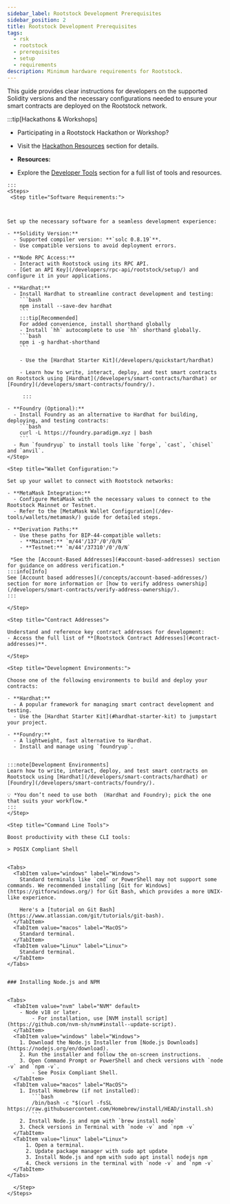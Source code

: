 ```yaml
---
sidebar_label: Rootstock Development Prerequisites
sidebar_position: 2
title: Rootstock Development Prerequisites
tags:
  - rsk
  - rootstock
  - prerequisites
  - setup
  - requirements
description: Minimum hardware requirements for Rootstock.
---
```


This guide provides clear instructions for developers on the supported Solidity versions and the necessary configurations needed to ensure your smart contracts are deployed on the Rootstock network.

:::tip[Hackathons & Workshops]

- Participating in a Rootstock Hackathon or Workshop?

- Visit the [Hackathon Resources](/resources/hackathon/)  section for details.

- **Resources:**
 - Explore the [Developer Tools](/dev-tools/) section for a full list of tools and resources.

````mdx-code-block
:::
<Steps>
 <Step title="Software Requirements:">



Set up the necessary software for a seamless development experience:

- **Solidity Version:**
  - Supported compiler version: **`solc 0.8.19`**.
  - Use compatible versions to avoid deployment errors.

- **Node RPC Access:**
  - Interact with Rootstock using its RPC API.
  - [Get an API Key](/developers/rpc-api/rootstock/setup/) and configure it in your applications.

- **Hardhat:**
  - Install Hardhat to streamline contract development and testing:
    ```bash
    npm install --save-dev hardhat
    ```
    :::tip[Recommended]
    For added convenience, install shorthand globally
    - Install `hh` autocomplete to use `hh` shorthand globally.
    ```bash
    npm i -g hardhat-shorthand
    ```

    - Use the [Hardhat Starter Kit](/developers/quickstart/hardhat)

    - Learn how to write, interact, deploy, and test smart contracts on Rootstock using [Hardhat](/developers/smart-contracts/hardhat) or [Foundry](/developers/smart-contracts/foundry/).

     :::

- **Foundry (Optional):**
  - Install Foundry as an alternative to Hardhat for building, deploying, and testing contracts:
    ```bash
    curl -L https://foundry.paradigm.xyz | bash
    ```
  - Run `foundryup` to install tools like `forge`, `cast`, `chisel` and `anvil`.
</Step>

<Step title="Wallet Configuration:">

Set up your wallet to connect with Rootstock networks:

- **MetaMask Integration:**
  - Configure MetaMask with the necessary values to connect to the Rootstock Mainnet or Testnet.
  - Refer to the [MetaMask Wallet Configuration](/dev-tools/wallets/metamask/) guide for detailed steps.

- **Derivation Paths:**
  - Use these paths for BIP-44-compatible wallets:
    - **Mainnet:** `m/44'/137'/0'/0/N`
    - **Testnet:** `m/44'/37310'/0'/0/N`

 *See the [Account-Based Addresses](#account-based-addresses) section for guidance on address verification.*
:::info[Info]
See [Account based addresses](/concepts/account-based-addresses/) section for more information or [how to verify address ownership](/developers/smart-contracts/verify-address-ownership/).
:::

</Step>

<Step title="Contract Addresses">

Understand and reference key contract addresses for development:
- Access the full list of **[Rootstock Contract Addresses](#contract-addresses)**.

</Step>

<Step title="Development Environments:">

Choose one of the following environments to build and deploy your contracts:

- **Hardhat:**
  - A popular framework for managing smart contract development and testing.
  - Use the [Hardhat Starter Kit](#hardhat-starter-kit) to jumpstart your project.

- **Foundry:**
  - A lightweight, fast alternative to Hardhat.
  - Install and manage using `foundryup`.


:::note[Development Environments]
Learn how to write, interact, deploy, and test smart contracts on Rootstock using [Hardhat](/developers/smart-contracts/hardhat) or [Foundry](/developers/smart-contracts/foundry/).

💡 *You don’t need to use both  (Hardhat and Foundry); pick the one that suits your workflow.*
:::
</Step>

<Step title="Command Line Tools">

Boost productivity with these CLI tools:

> POSIX Compliant Shell


<Tabs>
  <TabItem value="windows" label="Windows">
    Standard terminals like `cmd` or PowerShell may not support some commands. We recommended installing [Git for Windows](https://gitforwindows.org/) for Git Bash, which provides a more UNIX-like experience.

    Here's a [tutorial on Git Bash](https://www.atlassian.com/git/tutorials/git-bash).
  </TabItem>
  <TabItem value="macos" label="MacOS">
    Standard terminal.
  </TabItem>
  <TabItem value="Linux" label="Linux">
    Standard terminal.
  </TabItem>
</Tabs>


### Installing Node.js and NPM


<Tabs>
  <TabItem value="nvm" label="NVM" default>
    - Node v18 or later.
        - For installation, use [NVM install script](https://github.com/nvm-sh/nvm#install--update-script).
  </TabItem>
  <TabItem value="windows" label="Windows">
    1. Download the Node.js Installer from [Node.js Downloads](https://nodejs.org/en/download).
    2. Run the installer and follow the on-screen instructions.
    3. Open Command Prompt or PowerShell and check versions with `node -v` and `npm -v`.
        - See Posix Compliant Shell.
  </TabItem>
  <TabItem value="macos" label="MacOS">
    1. Install Homebrew (if not installed):
        ```bash
        /bin/bash -c "$(curl -fsSL https://raw.githubusercontent.com/Homebrew/install/HEAD/install.sh)
        ```
    2. Install Node.js and npm with `brew install node`
    3. Check versions in Terminal with `node -v` and `npm -v`
  </TabItem>
  <TabItem value="linux" label="Linux">
      1. Open a terminal.
      2. Update package manager with sudo apt update
      3. Install Node.js and npm with sudo apt install nodejs npm
      4. Check versions in the terminal with `node -v` and `npm -v`
  </TabItem>
</Tabs>

  </Step>
</Steps>
````

